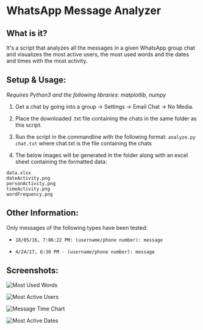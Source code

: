 # WhatsApp Message Analyzer

## What is it?

It's a script that analyzes all the messages in a given WhatsApp group chat and visualizes the most active users, the most used words and the dates and times with the most activity.

## Setup & Usage:

_Requires Python3 and the following libraries: matplotlib, numpy_

1. Get a chat by going into a group -> Settings -> Email Chat -> No Media.

2. Place the downloaded .txt file containing the chats in the same folder as this script.

3. Run the script in the commandline with the following format:
`analyze.py chat.txt` where chat.txt is the file containing the chats

4. The below images will be generated in the folder along with an excel sheet containing the formatted data:

```
data.xlsx
dateActivity.png
personActivity.png
timeActivity.png
wordFrequency.png
```

## Other Information:

Only messages of the following types have been tested:

* `18/05/16, 7:06:22 PM: ‪(username/phone number): message`

* `4/24/17, 6:30 PM - (username/phone number): message`

## Screenshots:

![Most Used Words](https://i.imgur.com/cc2LlIo.png)

![Most Active Users](https://i.imgur.com/jfB7Og5.png)

![Message Time Chart](https://i.imgur.com/dl6zYEs.png)

![Most Active Dates](https://i.imgur.com/DsGjMRP.png)
